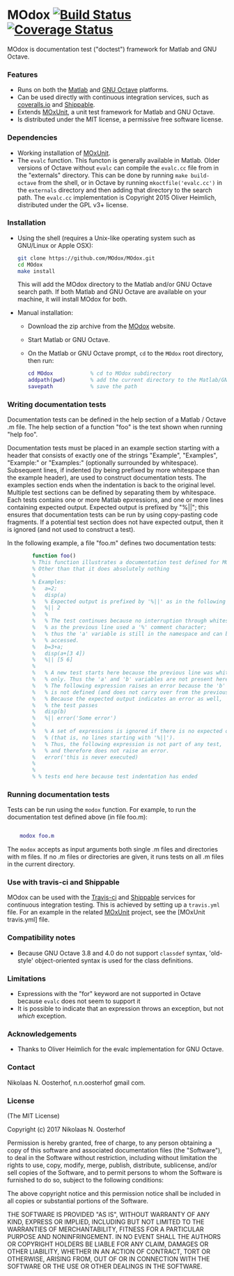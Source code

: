 # MOdox [![Build Status](https://travis-ci.org/MOdox/MOdox.svg?branch=master)](https://travis-ci.org/MOdox/MOdox) [![Coverage Status](https://coveralls.io/repos/github/MOdox/MOdox/badge.svg?branch=master)](https://coveralls.io/github/MOdox/MOdox?branch=master)

MOdox is documentation test ("doctest") framework for Matlab and GNU Octave.


### Features

- Runs on both the [Matlab] and [GNU Octave] platforms.
- Can be used directly with continuous integration services, such as [coveralls.io] and [Shippable].
- Extends [MOxUnit], a unit test framework for Matlab and GNU Octave.
- Is distributed under the MIT license, a permissive free software license.


### Dependencies
- Working installation of [MOxUnit]. 
- The ``evalc`` function. This functon is generally available in Matlab. Older versions of Octave without ``evalc`` can compile the ``evalc.cc`` file from in the "externals" directory. This can be done by running ``make build-octave`` from the shell, or in Octave by running ``mkoctfile('evalc.cc')`` in the ``externals`` directory and then adding that directory to the search path. The ``evalc.cc`` implementation is Copyright 2015 Oliver Heimlich, distributed under the GPL v3+ license.


### Installation

- Using the shell (requires a Unix-like operating system such as GNU/Linux or Apple OSX):

    ```bash
    git clone https://github.com/MOdox/MOdox.git
    cd MOdox
    make install
    ```
    This will add the MOdox directory to the Matlab and/or GNU Octave search path. If both Matlab and GNU Octave are available on your machine, it will install MOdox for both.

- Manual installation:

    + Download the zip archive from the [MOdox] website.
    + Start Matlab or GNU Octave.
    + On the Matlab or GNU Octave prompt, `cd` to the `MOdox` root directory, then run:

        ```matlab
        cd MOdox            % cd to MOdox subdirectory
        addpath(pwd)        % add the current directory to the Matlab/GNU Octave path
        savepath            % save the path
        ```


### Writing documentation tests
Documentation tests can be defined in the help section of a Matlab / Octave .m file. The help section of a function "foo" is the text shown when running "help foo".

Documentation tests must be placed in an example section starting with a header that consists of exactly one of the strings "Example", "Examples", "Example:" or "Examples:" (optionally surrounded by whitespace). Subsequent lines, if indented (by being prefixed by more whitespace than the example header), are used to construct documentation tests. The examples section ends when the indentation is back to the original level.
Multiple test sections can be defined by separating them by whitespace. Each tests contains one or more Matlab epxressions, and one or more lines containing expected output. Expected output is prefixed by "%||"; this ensures that documentation tests can be run by using copy-pasting code fragments. If a potential test section does not have expected output, then it is ignored (and not used to construct a test).

In the following example, a file "foo.m" defines two documentation tests:

```matlab
        function foo()
        % This function illustrates a documentation test defined for MOdox.
        % Other than that it does absolutely nothing
        %
        % Examples:
        %   a=2;
        %   disp(a)
        %   % Expected output is prefixed by '%||' as in the following line:
        %   %|| 2
        %   %
        %   % The test continues because no interruption through whitespace,
        %   % as the previous line used a '%' comment character;
        %   % thus the 'a' variable is still in the namespace and can be 
        %   % accessed.
        %   b=3+a;
        %   disp(a+[3 4])
        %   %|| [5 6]
        %
        %   % A new test starts here because the previous line was white-space
        %   % only. Thus the 'a' and 'b' variables are not present here anymore.
        %   % The following expression raises an error because the 'b' variable
        %   % is not defined (and does not carry over from the previous test).
        %   % Because the expected output indicates an error as well, 
        %   % the test passes
        %   disp(b)
        %   %|| error('Some error')
        %
        %   % A set of expressions is ignored if there is no expected output 
        %   % (that is, no lines starting with '%||').
        %   % Thus, the following expression is not part of any test,
        %   % and therefore does not raise an error.
        %   error('this is never executed)
        %
        %
        % % tests end here because test indentation has ended
```

### Running documentation tests
Tests can be run using the ``modox`` function. For example, to run the documentation test defined above (in file foo.m):

```matlab

    modox foo.m

```

The ``modox`` accepts as input arguments both single .m files and directories with m files. If no .m files or directories are given, it runs tests on all .m files in the current directory.



### Use with travis-ci and Shippable
MOdox can be used with the [Travis-ci] and [Shippable] services for continuous integration testing. This is achieved by setting up a `travis.yml` file. For an example in the related [MOxUnit] project, see the [MOxUnit travis.yml] file.


### Compatibility notes
- Because GNU Octave 3.8 and 4.0 do not support `classdef` syntax, 'old-style' object-oriented syntax is used for the class definitions.

### Limitations
- Expressions with the "for" keyword are not supported in Octave because ``evalc`` does not seem to support it
- It is possible to indicate that an expression throws an exception, but not *which* exception.

### Acknowledgements
- Thanks to Oliver Heimlich for the evalc implementation for GNU Octave.

### Contact
Nikolaas N. Oosterhof, n.n.oosterhof <at> gmail <dot> com.

### License

(The MIT License)

Copyright (c) 2017 Nikolaas N. Oosterhof

Permission is hereby granted, free of charge, to any person obtaining
a copy of this software and associated documentation files (the
"Software"), to deal in the Software without restriction,
including without limitation the rights to use, copy, modify, merge,
publish, distribute, sublicense, and/or sell copies of the Software,
and to permit persons to whom the Software is furnished to do so,
subject to the following conditions:

The above copyright notice and this permission notice shall be
included in all copies or substantial portions of the Software.

THE SOFTWARE IS PROVIDED "AS IS", WITHOUT WARRANTY OF ANY KIND,
EXPRESS OR IMPLIED, INCLUDING BUT NOT LIMITED TO THE WARRANTIES OF
MERCHANTABILITY, FITNESS FOR A PARTICULAR PURPOSE AND NONINFRINGEMENT.
IN NO EVENT SHALL THE AUTHORS OR COPYRIGHT HOLDERS BE LIABLE FOR ANY
CLAIM, DAMAGES OR OTHER LIABILITY, WHETHER IN AN ACTION OF CONTRACT,
TORT OR OTHERWISE, ARISING FROM, OUT OF OR IN CONNECTION WITH THE
SOFTWARE OR THE USE OR OTHER DEALINGS IN THE SOFTWARE.


[GNU Octave]: http://www.gnu.org/software/octave/
[Matlab]: http://www.mathworks.com/products/matlab/
[MOxUnit]: https://github.com/MOxUnit/MOxUnit
[MOdox]: https://github.com/MOdox/MOdox
[MOxUnit .travis.yml]: https://github.com/MOxUnit/MOxUnit/blob/master/.travis.yml
[Travis-ci]: https://travis-ci.org
[coveralls.io]: https://coveralls.io/
[Shippable]: https://shippable.com


